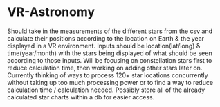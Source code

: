 ﻿# VR-Astronomy

Should take in the measurements of the different stars from the csv and calculate their positions according to the location on Earth & the year displayed in a VR environment.
Inputs should be location(lat/long) & time(year/month) with the stars being displayed of what should be seen according to those inputs.
Will be focusing on constellation stars first to reduce calculation time, then working on adding other stars later on.
Currently thinking of ways to process 120+ star locations concurrently without taking up too much processing power or to find a way to reduce calculation time / calculation needed.
Possibly store all of the already calculated star charts within a db for easier access.
